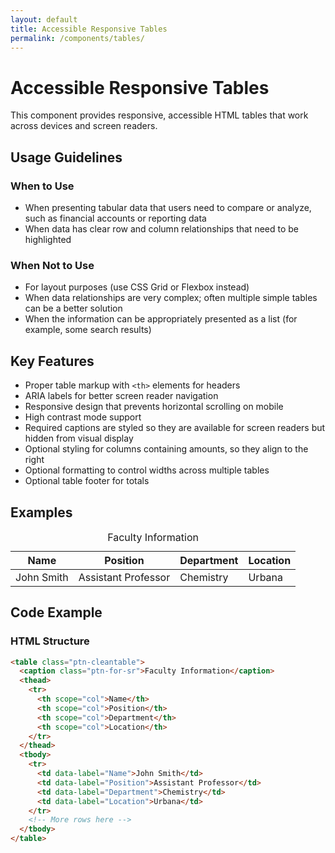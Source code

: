 ```yaml
---
layout: default
title: Accessible Responsive Tables
permalink: /components/tables/
---
```


# Accessible Responsive Tables

This component provides responsive, accessible HTML tables that work across devices and screen readers.

## Usage Guidelines

### When to Use
- When presenting tabular data that users need to compare or analyze, such as financial accounts or reporting data
- When data has clear row and column relationships that need to be highlighted

### When Not to Use
- For layout purposes (use CSS Grid or Flexbox instead)
- When data relationships are very complex; often multiple simple tables can be a better solution
- When the information can be appropriately presented as a list (for example, some search results)

## Key Features

- Proper table markup with `<th>` elements for headers
- ARIA labels for better screen reader navigation
- Responsive design that prevents horizontal scrolling on mobile
- High contrast mode support
- Required captions are styled so they are available for screen readers but hidden from visual display
- Optional styling for columns containing amounts, so they align to the right
- Optional formatting to control widths across multiple tables
- Optional table footer for totals

## Examples

<table class="ptn-cleantable">
  <caption class="ptn-for-sr">Faculty Information</caption>
  <thead>
    <tr>
      <th scope="col">Name</th>
      <th scope="col">Position</th>
      <th scope="col">Department</th>
      <th scope="col">Location</th>
    </tr>
  </thead>
  <tbody>
    <tr>
      <td data-label="Name">John Smith</td>
      <td data-label="Position">Assistant Professor</td>
      <td data-label="Department">Chemistry</td>
      <td data-label="Location">Urbana</td>
    </tr>
    <!-- More rows here -->
  </tbody>
</table>

## Code Example

### HTML Structure

```html
<table class="ptn-cleantable">
  <caption class="ptn-for-sr">Faculty Information</caption>
  <thead>
    <tr>
      <th scope="col">Name</th>
      <th scope="col">Position</th>
      <th scope="col">Department</th>
      <th scope="col">Location</th>
    </tr>
  </thead>
  <tbody>
    <tr>
      <td data-label="Name">John Smith</td>
      <td data-label="Position">Assistant Professor</td>
      <td data-label="Department">Chemistry</td>
      <td data-label="Location">Urbana</td>
    </tr>
    <!-- More rows here -->
  </tbody>
</table>
```
